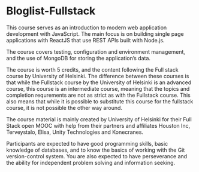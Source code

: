 # Bloglist-Fullstack

This course serves as an introduction to modern web application development with JavaScript. The main focus is on building single page applications with ReactJS that use REST APIs built with Node.js.

The course covers testing, configuration and environment management, and the use of MongoDB for storing the application’s data.

The course is worth 5 credits, and the content following the Full stack course by University of Helsinki. The difference between these courses is that while the Fullstack course by the University of Helsinki is an advanced course, this course is an intermediate course, meaning that the topics and completion requrements are not as strict as with the Fullstack course. This also means that while it is possible to substitute this course for the fullstack course, it is not possible the other way around.

The course material is mainly created by University of Helsinki for their Full Stack open MOOC with help from their partners and affiliates Houston Inc, Terveystalo, Elisa, Unity Technologies and Konecranes.

Participants are expected to have good programming skills, basic knowledge of databases, and to know the basics of working with the Git version-control system. You are also expected to have perseverance and the ability for independent problem solving and information seeking.

